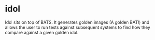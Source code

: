 idol
====

Idol sits on top of BATS.  It generates golden images (A golden BAT!) and allows the user to run tests against subsequent systems to find how they compare against a given golden idol.


